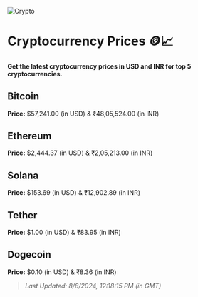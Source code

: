 
![Crypto](https://www.techguide.com.au/wp-content/uploads/2020/11/crypto3.jpeg)

# Cryptocurrency Prices 🪙📈

#### Get the latest cryptocurrency prices in USD and INR for top 5 cryptocurrencies.

## Bitcoin

**Price:** $57,241.00 (in USD) & ₹48,05,524.00 (in INR)

## Ethereum

**Price:** $2,444.37 (in USD) & ₹2,05,213.00 (in INR)

## Solana

**Price:** $153.69 (in USD) & ₹12,902.89 (in INR)

## Tether

**Price:** $1.00 (in USD) & ₹83.95 (in INR)

## Dogecoin

**Price:** $0.10 (in USD) & ₹8.36 (in INR)

> _Last Updated: 8/8/2024, 12:18:15 PM (in GMT)_
